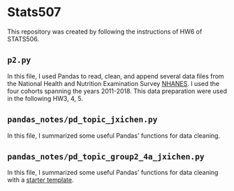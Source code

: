 # Stats507
This repository was created by following the instructions of HW6 of STATS506.
## `p2.py`
In this file, I used Pandas to read, clean, and append several data files from the National Health and Nutrition Examination Survey [NHANES](https://www.cdc.gov/nchs/nhanes/index.htm). I used the four cohorts spanning the years 2011-2018. This data preparation were used in the following HW3, 4, 5.
## `pandas_notes/pd_topic_jxichen.py`
In this file, I summarized some useful Pandas' functions for data cleaning.
## `pandas_notes/pd_topic_group2_4a_jxichen.py`
In this file, I summarized some useful Pandas' functions for data cleaning with a [starter template](https://github.com/jbhender/Stats507_F21/blob/main/ps/starter_script.py).
